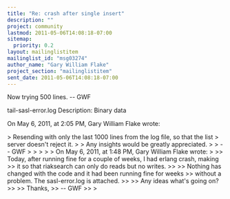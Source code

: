 ```yaml
---
title: "Re: crash after single insert"
description: ""
project: community
lastmod: 2011-05-06T14:08:18-07:00
sitemap:
  priority: 0.2
layout: mailinglistitem
mailinglist_id: "msg03274"
author_name: "Gary William Flake"
project_section: "mailinglistitem"
sent_date: 2011-05-06T14:08:18-07:00
---
```



Now trying 500 lines.
-- GWF

tail-sasl-error.log
Description: Binary data

On May 6, 2011, at 2:05 PM, Gary William Flake wrote:

&gt; Resending with only the last 1000 lines from the log file, so that the list 
&gt; server doesn't reject it.
&gt; 
&gt; Any insights would be greatly appreciated.
&gt; 
&gt; -- GWF
&gt; 
&gt; 
&gt; 
&gt; 
&gt; On May 6, 2011, at 1:48 PM, Gary William Flake wrote:
&gt; 
&gt;&gt; Today, after running fine for a couple of weeks, I had erlang crash, making 
&gt;&gt; it so that riaksearch can only do reads but no writes.
&gt;&gt; 
&gt;&gt; Nothing has changed with the code and it had been running fine for weeks 
&gt;&gt; without a problem. The sasl-error.log is attached.
&gt;&gt; 
&gt;&gt; Any ideas what's going on?
&gt;&gt; 
&gt;&gt; Thanks,
&gt;&gt; -- GWF
&gt;&gt; 
&gt; 

